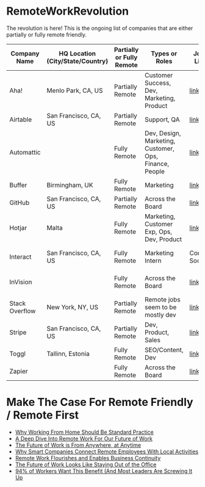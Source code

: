 # RemoteWorkRevolution

The revolution is here! This is the ongoing list of companies that are either partially or fully remote friendly.  

Company Name 	| HQ Location (City/State/Country) 	| Partially or Fully Remote | Types or Roles                                         | Jobs Link                                                        | Hiring Constraints									|  Last Updated 
------- 			| ------- 													|	 ------- 									| -------                 	                             | -------                                                          | ------															| -------
Aha! 					| Menlo Park, CA, US 								| Partially Remote					| Customer Success, Dev, Marketing, Product              | [link](https://www.aha.io/company/careers/current-openings)			|																			| Mar 9, 2020 
Airtable 			| San Francisco, CA, US 						| Partially Remote					| Support, QA		                                         | [link](https://airtable.com/careers#open-positions)							| Looks US-based											| Mar 9, 2020 
Automattic 		|  																	| Fully Remote							| Dev, Design, Marketing, Customer, Ops, Finance, People | [link](https://automattic.com/work-with-us/)											|																			| Mar 9, 2020 
Buffer 				| Birmingham, UK 										| Fully Remote							| Marketing                                              | [link](https://journey.buffer.com/)															|																			| Mar 9, 2020 
GitHub 				| San Francisco, CA, US 						| Partially Remote					| Across the Board                                       |[link](https://github.com/about/careers)													|Hiring globally											| Mar 9, 2020 
Hotjar 				| Malta 														| Fully Remote 							| Marketing, Customer Exp, Ops, Dev, Product             |[link](https://careers.hotjar.com/)																|Currently looking to fill EMEA hours	| Mar 9, 2020 
Interact			| San Francisco, CA, US 						| Fully Remote							| Marketing Intern                                       |Coming Soon!																											|US-based or contract global 					| Mar 9, 2020
InVision 			|  																	| Fully Remote							| Across the Board                                       |[link](https://boards.greenhouse.io/invision)											|US and maybe Canada									| Mar 9, 2020 
Stack Overflow | New York, NY, US 								| Partially Remote					| Remote jobs seem to be mostly dev                      |[link](https://stackoverflow.com/company/work-here)								|Seems US only?												| Mar 9, 2020
Stripe 				| San Francisco, CA, US 						| Partially Remote					| Dev, Product, Sales                                    |[link](https://stripe.com/jobs/search?l=remote)										| 																		| Mar 9, 2020 
Toggl         | Tallinn, Estonia                  | Fully Remote              | SEO/Content, Dev                                       |[link](https://toggl.com/plan/jobs/)|Anywhere| Mar 9, 2020 
Zapier        |                                   | Fully Remote              | Across the Board                                       |[link](https://zapier.com/jobs/)|Anywhere| Mar 9, 2020 

# Make The Case For Remote Friendly / Remote First

- [Why Working From Home Should Be Standard Practice](https://ideas.ted.com/why-working-from-home-should-be-standard-practice/)
- [A Deep Dive Into Remote Work For Our Future of Work](https://www.forbes.com/sites/cognitiveworld/2020/03/09/a-deep-dive-into-remote-work-for-our-future-of-work/#73066b511843)
- [The Future of Work is From Anywhere, at Anytime](https://www.entrepreneur.com/article/346848)
- [Why Smart Companies Connect Remote Employees With Local Activities](https://www.forbes.com/sites/ryanrobinson/2020/02/18/smart-companies-connect-remote-employees/#2ab69b812c6c)
- [Remote Work Flourishes and Enables Business Continuity](https://www.infoq.com/news/2020/03/remote-work/)
- [The Future of Work Looks Like Staying Out of the Office](https://arstechnica.com/tech-policy/2020/02/employers-should-expand-not-cut-telework-into-the-future/)
- [94% of Workers Want This Benefit (And Most Leaders Are Screwing It Up](https://www.forbes.com/sites/jasonwingard/2020/03/06/94-of-workers-want-this-benefit-and-most-leaders-are-screwing-it-up/#5c48c914451f)








